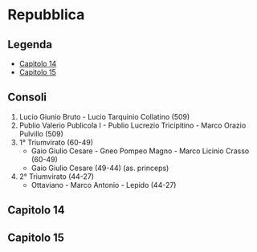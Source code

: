 # Repubblica

## Legenda
- [Capitolo 14]()
- [Capitolo 15]()

## Consoli
1.	Lucio Giunio Bruto - Lucio Tarquinio Collatino (509)
2.	Publio Valerio Publicola I - Publio Lucrezio Tricipitino - Marco Orazio Pulvillo (509)
3.	1° Triumvirato (60-49)
    - Gaio Giulio Cesare - Gneo Pompeo Magno - Marco Licinio Crasso (60-49)
    - Gaio Giulio Cesare (49-44) (as. princeps)
4. 2° Triumvirato (44-27)
    - Ottaviano - Marco Antonio - Lepido (44-27)

## Capitolo 14
## Capitolo 15
